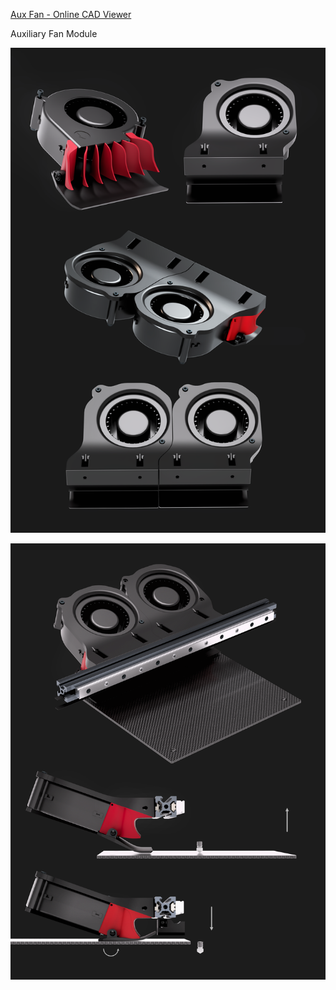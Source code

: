 [Aux Fan - Online CAD Viewer](https://undoz.autodesk360.com/shares/public/SHd38bfQT1fb47330c99f176b1a153fa11a9?mode=embed)


Auxiliary Fan Module <br>

![Preview](/Images/auxa.png)    

![Preview](/Images/auxb.png)

    
